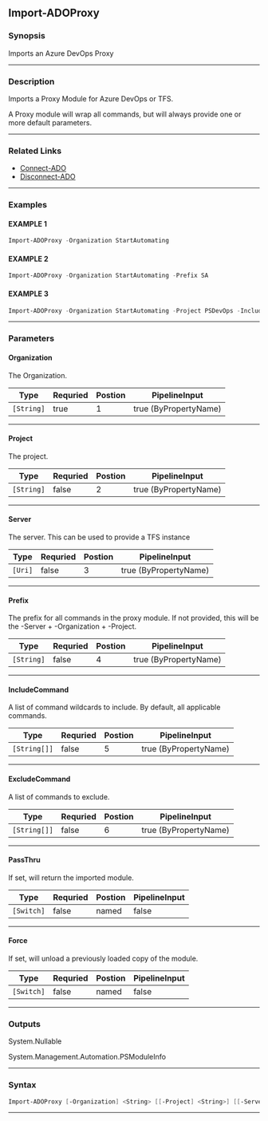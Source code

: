 
Import-ADOProxy
---------------
### Synopsis
Imports an Azure DevOps Proxy

---
### Description

Imports a Proxy Module for Azure DevOps or TFS.

A Proxy module will wrap all commands, but will always provide one or more default parameters.

---
### Related Links
* [Connect-ADO](Connect-ADO.md)
* [Disconnect-ADO](Disconnect-ADO.md)
---
### Examples
#### EXAMPLE 1
```PowerShell
Import-ADOProxy -Organization StartAutomating
```

#### EXAMPLE 2
```PowerShell
Import-ADOProxy -Organization StartAutomating -Prefix SA
```

#### EXAMPLE 3
```PowerShell
Import-ADOProxy -Organization StartAutomating -Project PSDevOps -IncludeCommand *Build* -Prefix SADO
```

---
### Parameters
#### **Organization**

The Organization.



|Type          |Requried|Postion|PipelineInput        |
|--------------|--------|-------|---------------------|
|```[String]```|true    |1      |true (ByPropertyName)|
---
#### **Project**

The project.



|Type          |Requried|Postion|PipelineInput        |
|--------------|--------|-------|---------------------|
|```[String]```|false   |2      |true (ByPropertyName)|
---
#### **Server**

The server.  This can be used to provide a TFS instance



|Type       |Requried|Postion|PipelineInput        |
|-----------|--------|-------|---------------------|
|```[Uri]```|false   |3      |true (ByPropertyName)|
---
#### **Prefix**

The prefix for all commands in the proxy module.
If not provided, this will be the -Server + -Organization + -Project.



|Type          |Requried|Postion|PipelineInput        |
|--------------|--------|-------|---------------------|
|```[String]```|false   |4      |true (ByPropertyName)|
---
#### **IncludeCommand**

A list of command wildcards to include.  By default, all applicable commands.



|Type            |Requried|Postion|PipelineInput        |
|----------------|--------|-------|---------------------|
|```[String[]]```|false   |5      |true (ByPropertyName)|
---
#### **ExcludeCommand**

A list of commands to exclude.



|Type            |Requried|Postion|PipelineInput        |
|----------------|--------|-------|---------------------|
|```[String[]]```|false   |6      |true (ByPropertyName)|
---
#### **PassThru**

If set, will return the imported module.



|Type          |Requried|Postion|PipelineInput|
|--------------|--------|-------|-------------|
|```[Switch]```|false   |named  |false        |
---
#### **Force**

If set, will unload a previously loaded copy of the module.



|Type          |Requried|Postion|PipelineInput|
|--------------|--------|-------|-------------|
|```[Switch]```|false   |named  |false        |
---
### Outputs
System.Nullable


System.Management.Automation.PSModuleInfo


---
### Syntax
```PowerShell
Import-ADOProxy [-Organization] <String> [[-Project] <String>] [[-Server] <Uri>] [[-Prefix] <String>] [[-IncludeCommand] <String[]>] [[-ExcludeCommand] <String[]>] [-PassThru] [-Force] [<CommonParameters>]
```
---


